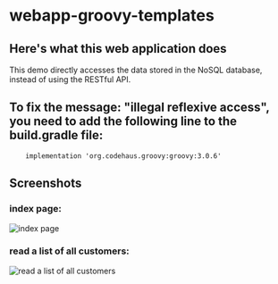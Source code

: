 # webapp-groovy-templates

## Here's what this web application does
This demo directly accesses the data stored in the NoSQL database, instead of using the RESTful API.

## To fix the message: "illegal reflexive access", you need to add the following line to the build.gradle file:
```
	implementation 'org.codehaus.groovy:groovy:3.0.6'
```

## Screenshots

### index page:

![index page]()

### read a list of all customers:

![read a list of all customers](https://github.com/paolomococci/webapp-workshop/blob/master/webapp-groovy-templates/webapp-groovy-templates_customer_read_all.png)
